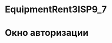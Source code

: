 # EquipmentRent3ISP9_7
<h1>Окно авторизации</h1>
<image sourse = "https://user-images.githubusercontent.com/84468192/156543028-737f08e3-02c5-46ec-bef9-e6d8b4bb5375.png">
